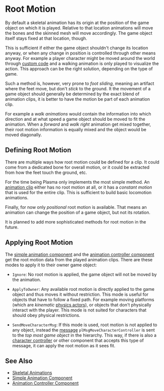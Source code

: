 # Root Motion

By default a skeletal animation has its origin at the position of the game object on which it is played. Relative to that location  animations will move the bones and the skinned mesh will move accordingly. The game object itself stays fixed at that location, though.

This is sufficient if either the game object shouldn't change its location anyway, or when any change in position is controlled through other means anyway. For example a player character might be moved around the world through [custom code](../../custom-code/custom-code-overview.md) and a walking animation is only played to visualize the action. This approach can be the right solution, depending on the type of game.

Such a method is, however, very prone to *foot sliding*, meaning an artifact where the feet move, but don't *stick* to the ground. It the movement of a game object should generally be determined by the exact blend of animation clips, it is better to have the motion be part of each animation clip.

For example a *walk animations* would contain the information into which direction and at what speed a game object should be moved to fit the animation. When a *forward* and *walk right* animation get mixed together, their root motion information is equally mixed and the object would be moved diagonally.

## Defining Root Motion

There are multiple ways how root motion could be defined for a clip. It could come from a dedicated bone for overall motion, or it could be extracted from how the feet touch the ground, etc.

For the time being Plasma only implements the most simple method. An [animation clip](animation-clip-asset.md) either has no root motion at all, or it has a *constant motion* that is used for the entire clip. This is sufficient to build basic locomotion animations.

Finally, for now only *positional* root motion is available. That means an animation can change the position of a game object, but not its rotation.

It is planned to add more sophisticated methods for root motion in the future.

## Applying Root Motion

The [simple animation component](simple-animation-component.md) and the [animation controller component](animation-controller/animation-controller-component.md) get the root motion data from the played animation clips. There are these modes to apply it to their owner game object:

* `Ignore`: No root motion is applied, the game object will not be moved by the animation.

* `ApplyToOwner`: Any available root motion is directly applied to the game object and thus moves it without restriction. This mode is useful for objects that have to follow a fixed path. For example moving platforms (which are *kinematic* [physics actors](../../physics/jolt/actors/jolt-dynamic-actor-component.md)), or objects that don't physically interact with the player. This mode is not suited for characters that should obey physical restrictions.

* `SendMoveCharacterMsg`: If this mode is used, root motion is not applied to any object, instead the [message](../../runtime/world/world-messaging.md) `plMsgMoveCharacterController` is sent to the *top most game object* in the hierarchy. This way, if there is also a [character controller](../../physics/jolt/special/jolt-character-controller.md) or other component that accepts this type of message, it can apply the root motion as it sees fit.

## See Also


* [Skeletal Animations](skeletal-animation-overview.md)
* [Simple Animation Component](simple-animation-component.md)
* [Animation Controller Component](animation-controller/animation-controller-component.md)
